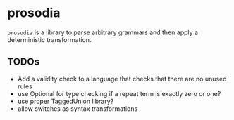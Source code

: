# prosodia
`prosodia` is a library to parse arbitrary grammars and then apply a
deterministic transformation.

## TODOs
- Add a validity check to a language that checks that there are no unused rules
- use Optional for type checking if a repeat term is exactly zero or one?
- use proper TaggedUnion library?
- allow switches as syntax transformations
